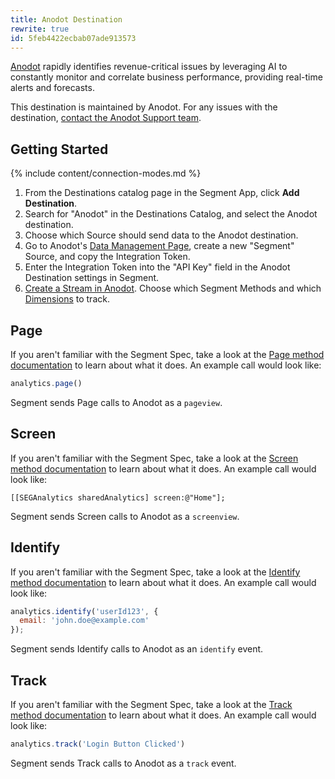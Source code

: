```yaml
---
title: Anodot Destination
rewrite: true
id: 5feb4422ecbab07ade913573
---
```

[Anodot](https://www.anodot.com/?utm_source=segmentio&utm_medium=docs&utm_campaign=partners) rapidly identifies revenue-critical issues by leveraging AI to constantly monitor and correlate business performance, providing real-time alerts and forecasts.

This destination is maintained by Anodot. For any issues with the destination, [contact the Anodot Support team](mailto:support@anodot.com).

## Getting Started

{% include content/connection-modes.md %}

1. From the Destinations catalog page in the Segment App, click **Add Destination**.
2. Search for "Anodot" in the Destinations Catalog, and select the Anodot destination.
3. Choose which Source should send data to the Anodot destination.
4. Go to Anodot's [Data Management Page](https://app.anodot.com/#!/r/bc/data-manager), create a new "Segment" Source, and copy the Integration Token.
5. Enter the Integration Token into the "API Key" field in the Anodot Destination settings in Segment.
6. [Create a Stream in Anodot](https://support.anodot.com/hc/en-us/articles/360018508380-Segment-Integration). Choose which Segment Methods and which [Dimensions](https://support.anodot.com/hc/en-us/articles/360009537879-Mapping-Dimensions-to-Measures-BETA-) to track.

## Page

If you aren't familiar with the Segment Spec, take a look at the [Page method documentation](/docs/connections/spec/page/) to learn about what it does. An example call would look like:

```js
analytics.page()
```

Segment sends Page calls to Anodot as a `pageview`.

## Screen

If you aren't familiar with the Segment Spec, take a look at the [Screen method documentation](/docs/connections/spec/screen/) to learn about what it does. An example call would look like:

``` obj-c
[[SEGAnalytics sharedAnalytics] screen:@"Home"];
```

Segment sends Screen calls to Anodot as a `screenview`.

## Identify

If you aren't familiar with the Segment Spec, take a look at the [Identify method documentation](/docs/connections/spec/identify/) to learn about what it does. An example call would look like:

```js
analytics.identify('userId123', {
  email: 'john.doe@example.com'
});
```

Segment sends Identify calls to Anodot as an `identify` event.

## Track

If you aren't familiar with the Segment Spec, take a look at the [Track method documentation](/docs/connections/spec/track/) to learn about what it does. An example call would look like:

```js
analytics.track('Login Button Clicked')
```

Segment sends Track calls to Anodot as a `track` event.

